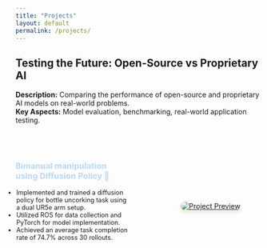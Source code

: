 ```yaml
---
title: "Projects"
layout: default
permalink: /projects/
---
```


## Testing the Future: Open-Source vs Proprietary AI  
**Description:** Comparing the performance of open-source and proprietary AI models on real-world problems.  
**Key Aspects:** Model evaluation, benchmarking, real-world application testing.  

<div class="two-column-layout" style="display: flex; margin-top: 50px; justify-content: space-between;">
    <div class="text-column" style="flex: 1; margin-right: 50px;">
        <h3 style="font-weight: bold;">
        <a href="https://github.com/mohitydv09/the-real-bartender" 
          style="text-decoration: none; color: #B7D8FA; transition: color 0.2s ease;"
          onmouseover="this.style.color='#5555FA';" 
          onmouseout="this.style.color='#B7D8FA';">
          Bimanual manipulation using Diffusion Policy 🔗
        </a>
        </h3>
        <ul style="list-style-type: disc; margin-left: -20px; font-size: 0.9em;">
            <li>Implemented and trained a diffusion policy for bottle uncorking task using a dual UR5e arm setup.</li>
            <li>Utilized ROS for data collection and PyTorch for model implementation.</li>
            <li>Achieved an average task completion rate of 74.7% across 30 rollouts.</li>
        </ul>
    </div>
    <div class="github-column" style="flex: 1; margin-top: 30px; display: flex; align-items: center; justify-content: center;">
        <a href="https://github.com/mohitydv09/the-real-bartender" 
           style="display: inline-block; transition: transform 0.2s ease;"
           onmouseover="this.style.transform='scale(1.05)';"
           onmouseout="this.style.transform='scale(1)';">
            <img src="/images/p1.png" 
                 alt="Project Preview" 
                 style="max-width: 560px; height: auto; border-radius: 12px; box-shadow: 0 4px 8px rgba(0,0,0,0.1);">
        </a>
    </div>
</div>
